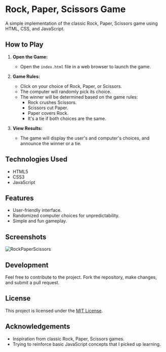 # Rock, Paper, Scissors Game

A simple implementation of the classic Rock, Paper, Scissors game using HTML, CSS, and JavaScript.

## How to Play

1. **Open the Game:**
   - Open the `index.html` file in a web browser to launch the game.

2. **Game Rules:**
   - Click on your choice of Rock, Paper, or Scissors.
   - The computer will randomly pick its choice.
   - The winner will be determined based on the game rules:
     - Rock crushes Scissors.
     - Scissors cut Paper.
     - Paper covers Rock.
     - It's a tie if both choices are the same.

3. **View Results:**
   - The game will display the user's and computer's choices, and announce the winner or a tie.

## Technologies Used

- HTML5
- CSS3
- JavaScript

## Features

- User-friendly interface.
- Randomized computer choices for unpredictability.
- Simple and fun gameplay.

## Screenshots

![RockPaperScissors](https://github.com/TheNarh/Rock-Paper-Scissors/assets/41292435/25ac31be-189d-4207-bd7f-55eb8a670859)


## Development

Feel free to contribute to the project. Fork the repository, make changes, and submit a pull request.

## License

This project is licensed under the [MIT License](LICENSE).

## Acknowledgements

- Inspiration from classic Rock, Paper, Scissors games.
- Trying to reinforce basic JavaScript concepts that I picked up learning.


